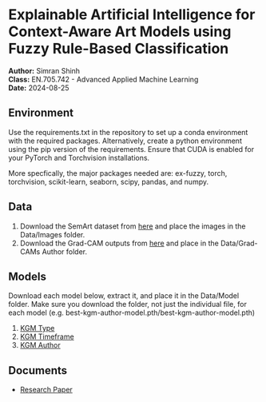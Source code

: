 # Explainable Artificial Intelligence for Context-Aware Art Models using Fuzzy Rule-Based Classification

**Author:** Simran Shinh <br>
**Class:** EN.705.742 - Advanced Applied Machine Learning   
**Date:** 2024-08-25

## Environment
Use the requirements.txt in the repository to set up a conda environment with the required packages. Alternatively, create a python environment using the pip version of the requirements. Ensure that CUDA is enabled for your PyTorch and Torchvision installations. 

More specfically, the major packages needed are: ex-fuzzy, torch, torchvision, scikit-learn, seaborn, scipy, pandas, and numpy.

## Data
1. Download the SemArt dataset from [here](https://noagarcia.github.io/SemArt/) and place the images in the Data/Images folder.
2. Download the Grad-CAM outputs from [here](https://drive.google.com/drive/folders/1s6-zz9EpUuLfpuNNaFPsmupBElN1suYr?usp=sharing) and place in the Data/Grad-CAMs Author folder.

## Models
Download each model below, extract it, and place it in the Data/Model folder. Make sure you download the folder, not just the individual file, for each model (e.g. best-kgm-author-model.pth/best-kgm-author-model.pth)
1. [KGM Type](https://drive.google.com/drive/folders/1fUUlR6WwtlU36RbPgy4H48y6jc1Y1Dce?usp=sharing)
2. [KGM Timeframe](https://drive.google.com/drive/folders/1bmi-8EAD9oc5J5Uw0i516lLm05zP1a0Z?usp=sharing)
3. [KGM Author](https://drive.google.com/drive/folders/1uawuuDdVodJ7fc-pQpRcqwrXHN4EqHvQ?usp=sharing)

## Documents
- [Research Paper](documents/paper.pdf)

